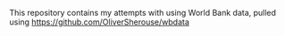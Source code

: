 This repository contains my attempts with using World Bank data, pulled using https://github.com/OliverSherouse/wbdata
